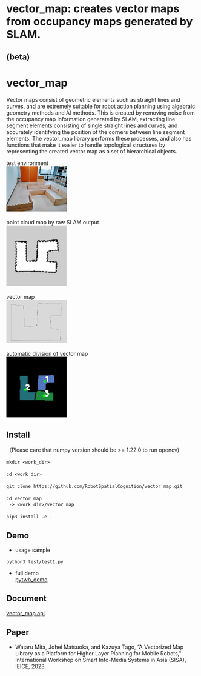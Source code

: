 # vector_map: creates vector maps from occupancy maps generated by SLAM.

## (beta)
# vector_map
Vector maps consist of geometric elements such as straight lines and curves, and are extremely suitable for robot action planning using algebraic geometry methods and AI methods. This is created by removing noise from the occupancy map information generated by SLAM, extracting line segment elements consisting of single straight lines and curves, and accurately identifying the position of the corners between line segment elements. The vector_map library performs these processes, and also has functions that make it easier to handle topological structures by representing the created vector map as a set of hierarchical objects.

test environment<br>
<img src="resource/picture/room.jpg" width=160><br>
<br>
point cloud map by raw SLAM output<br>
<img src="resource/picture/point_map.jpg" width=160><br>
<br>
vector map<br>
<img src="resource/picture/vector_map.jpg" width=160><br>
<br>
automatic division of vector map<br>
<img src="resource/picture/subregion.jpg" width=160><br>

## Install
（Please care that numpy version should be >= 1.22.0 to run opencv)

```
mkdir <work_dir>

cd <work_dir>

git clone https://github.com/RobotSpatialCognition/vector_map.git

cd vector_map
 -> <work_dir>/vector_map
 
pip3 install -e .
```


## Demo
- usage sample
```
python3 test/test1.py
```

- full demo  
[pytwb_demo](https://github.com/momoiorg-repository/pytwb_demo)

## Document
[vector_map api](./doc/overview.md)

## Paper
- Wataru Mita, Johei Matsuoka, and Kazuya Tago,
”A Vectorized Map Library as a Platform for Higher
Layer Planning for Mobile Robots," International Workshop on Smart Info-Media Systems in Asia (SISA), IEICE, 2023.


